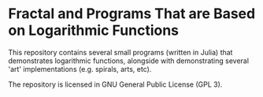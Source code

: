 # Fractal and Programs That are Based on Logarithmic Functions

This repository contains several small programs (written in Julia)
that demonstrates logarithmic functions, alongside with demonstrating
several 'art' implementations (e.g. spirals, arts, etc).

The repository is licensed in GNU General Public License (GPL 3).
